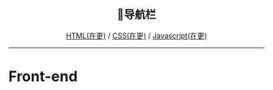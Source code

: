 <div align="center">
  <h2>📖导航栏</h2>
</div>
<div align="center">
  <a href="#">HTML(在更)</a> / <a href="#">CSS(在更)</a> / <a href="#">Javascript(在更)</a>
</div>

---

# Front-end
